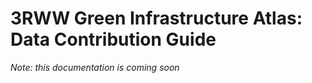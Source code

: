 # 3RWW Green Infrastructure Atlas: <br>**Data Contribution Guide**

*Note: this documentation is coming soon*
